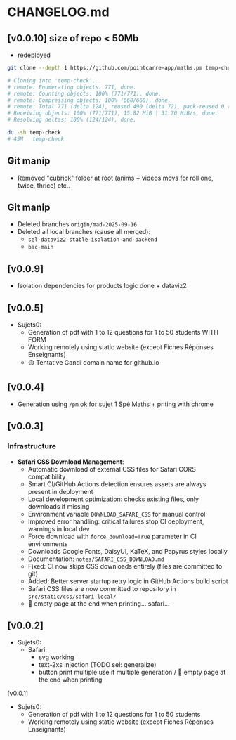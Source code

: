 # CHANGELOG.md




## [v0.0.10] size of repo < 50Mb


+ redeployed


```bash
git clone --depth 1 https://github.com/pointcarre-app/maths.pm temp-check

# Cloning into 'temp-check'...
# remote: Enumerating objects: 771, done.
# remote: Counting objects: 100% (771/771), done.
# remote: Compressing objects: 100% (668/668), done.
# remote: Total 771 (delta 124), reused 490 (delta 72), pack-reused 0 (from 0)
# Receiving objects: 100% (771/771), 15.82 MiB | 31.70 MiB/s, done.
# Resolving deltas: 100% (124/124), done.
```

```bash
du -sh temp-check
# 45M	temp-check
```



## Git manip

- Removed "cubrick" folder at root (anims + videos movs for roll one, twice, thrice) etc..


## Git manip

- Deleted branches `origin/mad-2025-09-16`
- Deleted all local branches (cause all merged):
    - `sel-dataviz2-stable-isolation-and-backend`
    - `bac-main`


## [v0.0.9]

- Isolation dependencies for products logic done + dataviz2


## [v0.0.5]

- Sujets0:
    - Generation of pdf with 1 to 12 questions for 1 to 50 students WITH FORM
    - Working remotely using static website (except Fiches Réponses Enseignants)
    - 🟡 Tentative Gandi domain name for github.io



## [v0.0.4]

- Generation using `/pm` ok for sujet 1 Spé Maths + priting with chrome


## [v0.0.3]

### Infrastructure
- **Safari CSS Download Management**:
  - Automatic download of external CSS files for Safari CORS compatibility  
  - Smart CI/GitHub Actions detection ensures assets are always present in deployment
  - Local development optimization: checks existing files, only downloads if missing
  - Environment variable `DOWNLOAD_SAFARI_CSS` for manual control
  - Improved error handling: critical failures stop CI deployment, warnings in local dev
  - Force download with `force_download=True` parameter in CI environments
  - Downloads Google Fonts, DaisyUI, KaTeX, and Papyrus styles locally
  - Documentation: `notes/SAFARI_CSS_DOWNLOAD.md`
  - Fixed: CI now skips CSS downloads entirely (files are committed to git)
  - Added: Better server startup retry logic in GitHub Actions build script
  - Safari CSS files are now committed to repository in `src/static/css/safari-local/`
  - 🔴 empty page at the end when printing... safari...

## [v0.0.2]

- Sujets0:
    - Safari:
        - svg working
        - text-2xs injection (TODO sel: generalize) 
        - button print multiple use if multiple generation / 🔴 empty page at the end when printing


[v0.0.1]

- Sujets0: 
    - Generation of pdf with 1 to 12 questions for 1 to 50 students
    - Working remotely using static website (except Fiches Réponses Enseignants)